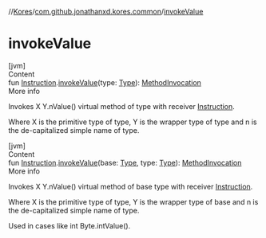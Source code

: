 //[Kores](../index.md)/[com.github.jonathanxd.kores.common](index.md)/[invokeValue](invoke-value.md)



# invokeValue  
[jvm]  
Content  
fun [Instruction](../com.github.jonathanxd.kores/-instruction/index.md).[invokeValue](invoke-value.md)(type: [Type](https://docs.oracle.com/javase/8/docs/api/java/lang/reflect/Type.html)): [MethodInvocation](../com.github.jonathanxd.kores.base/-method-invocation/index.md)  
More info  


Invokes X Y.nValue() virtual method of type with receiver [Instruction](../com.github.jonathanxd.kores/-instruction/index.md).



Where X is the primitive type of type, Y is the wrapper type of type and n is the de-capitalized simple name of type.

  


[jvm]  
Content  
fun [Instruction](../com.github.jonathanxd.kores/-instruction/index.md).[invokeValue](invoke-value.md)(base: [Type](https://docs.oracle.com/javase/8/docs/api/java/lang/reflect/Type.html), type: [Type](https://docs.oracle.com/javase/8/docs/api/java/lang/reflect/Type.html)): [MethodInvocation](../com.github.jonathanxd.kores.base/-method-invocation/index.md)  
More info  


Invokes X Y.nValue() virtual method of base type with receiver [Instruction](../com.github.jonathanxd.kores/-instruction/index.md).



Where X is the primitive type of type, Y is the wrapper type of base and n is the de-capitalized simple name of type.



Used in cases like int Byte.intValue().

  



